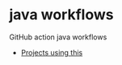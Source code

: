 # java workflows
GitHub action java workflows

- [Projects using this](https://github.com/search?q=org%3Ajeffersonlab+topic%3Ajava-workflows&type=repositories)

